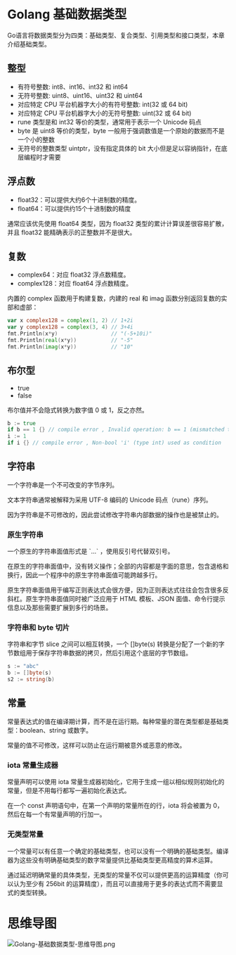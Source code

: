 # Golang 基础数据类型

Go语言将数据类型分为四类：基础类型、复合类型、引用类型和接口类型，本章介绍基础类型。

## 整型

- 有符号整数: int8、int16、int32 和 int64
- 无符号整数: uint8、uint16、uint32 和 uint64
- 对应特定 CPU 平台机器字大小的有符号整数: int(32 或 64 bit)
- 对应特定 CPU 平台机器字大小的无符号整数: uint(32 或 64 bit)
- rune 类型是和 int32 等价的类型，通常用于表示一个 Unicode 码点
- byte 是 uint8 等价的类型，byte 一般用于强调数值是一个原始的数据而不是一个小的整数
- 无符号的整数类型 uintptr，没有指定具体的 bit 大小但是足以容纳指针，在底层编程时才需要

## 浮点数

- float32：可以提供大约6个十进制数的精度。
- float64：可以提供约15个十进制数的精度

通常应该优先使用 float64 类型，因为 float32 类型的累计计算误差很容易扩散，并且 float32 能精确表示的正整数并不是很大。

## 复数

- complex64：对应 float32 浮点数精度。
- complex128：对应 float64 浮点数精度。

内置的 complex 函数用于构建复数，内建的 real 和 imag 函数分别返回复数的实部和虚部：

```go
var x complex128 = complex(1, 2) // 1+2i
var y complex128 = complex(3, 4) // 3+4i
fmt.Println(x*y)                 // "(-5+10i)"
fmt.Println(real(x*y))           // "-5"
fmt.Println(imag(x*y))           // "10"
```

## 布尔型

- true
- false

布尔值并不会隐式转换为数字值 0 或 1，反之亦然。

```go
b := true
if b == 1 {} // compile error , Invalid operation: b == 1 (mismatched types bool and untyped int)
i := 1
if i {} // compile error , Non-bool 'i' (type int) used as condition
```

## 字符串

一个字符串是一个不可改变的字节序列。

文本字符串通常被解释为采用 UTF-8 编码的 Unicode 码点（rune）序列。

因为字符串是不可修改的，因此尝试修改字符串内部数据的操作也是被禁止的。

### 原生字符串

一个原生的字符串面值形式是 \`...\` ，使用反引号代替双引号。

在原生的字符串面值中，没有转义操作；全部的内容都是字面的意思，包含退格和换行，因此一个程序中的原生字符串面值可能跨越多行。

原生字符串面值用于编写正则表达式会很方便，因为正则表达式往往会包含很多反斜杠。原生字符串面值同时被广泛应用于 HTML 模板、JSON 面值、命令行提示信息以及那些需要扩展到多行的场景。

### 字符串和 byte 切片

字符串和字节 slice 之间可以相互转换，一个 []byte(s) 转换是分配了一个新的字节数组用于保存字符串数据的拷贝，然后引用这个底层的字节数组。

```go
s := "abc"
b := []byte(s)
s2 := string(b)
```

## 常量

常量表达式的值在编译期计算，而不是在运行期。每种常量的潜在类型都是基础类型：boolean、string 或数字。

常量的值不可修改，这样可以防止在运行期被意外或恶意的修改。

### iota 常量生成器

常量声明可以使用 iota 常量生成器初始化，它用于生成一组以相似规则初始化的常量，但是不用每行都写一遍初始化表达式。

在一个 const 声明语句中，在第一个声明的常量所在的行，iota 将会被置为 0，然后在每一个有常量声明的行加一。

### 无类型常量

一个常量可以有任意一个确定的基础类型，也可以没有一个明确的基础类型。编译器为这些没有明确基础类型的数字常量提供比基础类型更高精度的算术运算。

通过延迟明确常量的具体类型，无类型的常量不仅可以提供更高的运算精度（你可以认为至少有 256bit 的运算精度），而且可以直接用于更多的表达式而不需要显式的类型转换。

# 思维导图

![Golang-基础数据类型-思维导图.png](https://cnymw.github.io/GolangStudy/docs/Golang-基础数据类型/Golang-基础数据类型-思维导图.png)

